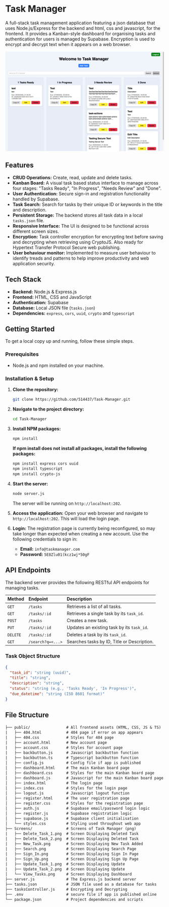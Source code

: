 
# Task Manager

A full-stack task management application featuring a json database that uses Node.js/Express for the backend and html, css and javascript, for the frontend. It provides a Kanban-style dashboard for organising tasks and authentication for users is managed by Supabase. Encryption is used to encrypt and decrypt text when it appears on a web browser. 

![Dashboard](https://github.com/514437/Task-Manager/blob/main/Screens/View_Tasks.png)

## Features

*   **CRUD Operations:** Create, read, update and delete tasks.
*   **Kanban Board:** A visual task based status interface to manage across four stages: "Tasks Ready", "In Progress", "Needs Review" and "Done".
*   **User Authentication:** Secure sign-in and registration functionality handled by Supabase.
*   **Task Search:** Search for tasks by their unique ID or keywords in the title and description.
*   **Persistent Storage:** The backend stores all task data in a local `tasks.json` file.
*   **Responsive Interface:** The UI is designed to be functional across different screen sizes.
*   **Encryption:** Task controller encryption for encrypting text before saving and decrypting when retrieving using CryptoJS. Also ready for Hypertext Transfer Protocol Secure web publishing. 
*   **User behaviour monitor:** Implemented to measure user behaviour to identify treads and patterns to help improve productivity and web application security. 

## Tech Stack

*   **Backend:** Node.js & Express.js
*   **Frontend:** HTML, CSS and JavaScript
*   **Authentication:** Supabase
*   **Database:** Local JSON file (`tasks.json`)
*   **Dependencies:** `express`, `cors`, `uuid`, `crypto` and `typescript` 

## Getting Started

To get a local copy up and running, follow these simple steps.

### Prerequisites

*   Node.js and npm installed on your machine.

### Installation & Setup

1.  **Clone the repository:**
    ```sh
    git clone https://github.com/514437/Task-Manager.git
    ```
2.  **Navigate to the project directory:**
    ```sh
    cd Task-Manager
    ```
3.  **Install NPM packages:**
    ```sh
    npm install
    ```
    **If npm install does not install all packages, install the following packages:**
    ```sh
    npm install express cors uuid
    npm install typescript
    npm install crypto-js
    ```
5.  **Start the server:**
    ```sh
    node server.js
    ```
    The server will be running on `http://localhost:202`.

6.  **Access the application:**
    Open your web browser and navigate to `http://localhost:202`. This will load the login page.

7.  **Login:**
    The registration page is currently being reconfigured, so may take longer than expected when creating a new account. Use the following credentials to sign in:
    *   **Email:** `info@taskmanager.com`
    *   **Password:** `5E8Zlu01(kcz1wj*50gF`

## API Endpoints

The backend server provides the following RESTful API endpoints for managing tasks.

| Method | Endpoint         | Description                                        |
| :----- | :--------------- | :------------------------------------------------- |
| `GET`  | `/tasks`         | Retrieves a list of all tasks.                     |
| `GET`  | `/tasks/:id`     | Retrieves a single task by its `task_id`.          |
| `POST` | `/tasks`         | Creates a new task.                                |
| `PUT`  | `/tasks/:id`     | Updates an existing task by its `task_id`.         |
| `DELETE`| `/tasks/:id`     | Deletes a task by its `task_id`.                   |
| `GET`  | `/search?q=<...>`| Searches tasks by ID, Title or Description.       |

### Task Object Structure

```json
{
  "task_id": "string (uuid)",
  "title": "string",
  "description": "string",
  "status": "string (e.g., 'Tasks Ready', 'In Progress')",
  "due_datetime": "string (ISO 8601 format)"
}
```

## File Structure

```
├── public/                # All frontend assets (HTML, CSS, JS & TS)
|   ├── 404.html           # 404 page if error on app appears
|   ├── 404.css            # Styles for 404 page
|   ├── account.html       # New account page
|   ├── account.css        # Styles for account page
|   ├── backbutton.js      # Javascript backbutton function
|   ├── backbutton.ts      # Typescript backbutton function
│   ├── config.js          # Config file if app is published 
│   ├── dashboard.html     # The main Kanban board page
│   ├── dashboard.css      # Styles for the main Kanban board page
│   ├── dashboard.js       # Javascript for the main Kanban board page
│   ├── index.html         # The login page
│   ├── index.css          # Styles for the login page
│   ├── logout.js          # Javascript logout function 
│   ├── register.html      # The user registration page
│   ├── register.css       # Styles for the registration page 
│   ├── auth.js            # Supabase email/password login logic
│   ├── register.js        # Supabase registration logic
│   ├── supabase.js        # Supabase client initialisation
│   └── styles.css         # Styling used throughout web app
├── Screens/               # Screens of Task Manager (png)
|   ├── Delete_Task_1.png  # Screen Displaying Deleted Task
|   ├── Delete_Task_2.png  # Screen Displaying Deleted Task
|   ├── New_Task.png       # Screen Displaying New Task Added
|   ├── Search.png         # Screen Displaying Search Page
|   ├── Sign_In.png        # Screen Displaying Sign In Page
|   ├── Sign_Up.png        # Screen Displaying Sign Up Page
|   ├── Update_Task_1.png  # Screen Displaying Update
|   ├── Update_Task_2.png  # Screen Displaying Update 
│   └── View_Tasks.png     # Screen Displaying Dashboard
├── server.js              # The Express.js backend server
├── tasks.json             # JSON file used as a database for tasks
├── tasksController.js     # Encrypting and Decrypting
├── .env                   # secure file if app is published online
└── package.json           # Project dependencies and scripts
```
